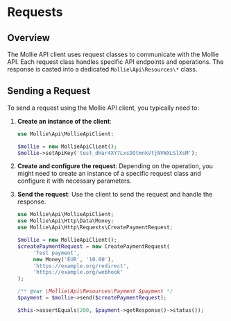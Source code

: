 # Requests

## Overview

The Mollie API client uses request classes to communicate with the Mollie API. Each request class handles specific API endpoints and operations. The response is casted into a dedicated `Mollie\Api\Resources\*` class.

## Sending a Request

To send a request using the Mollie API client, you typically need to:

1. **Create an instance of the client**:
   ```php
   use Mollie\Api\MollieApiClient;

   $mollie = new MollieApiClient();
   $mollie->setApiKey('test_dHar4XY7LxsDOtmnkVtjNVWXLSlXsM');
   ```

2. **Create and configure the request**:
   Depending on the operation, you might need to create an instance of a specific request class and configure it with necessary parameters.

3. **Send the request**:
   Use the client to send the request and handle the response.

   ```php
   use Mollie\Api\MollieApiClient;
   use Mollie\Api\Http\Data\Money;
   use Mollie\Api\Http\Requests\CreatePaymentRequest;

   $mollie = new MollieApiClient();
   $createPaymentRequest = new CreatePaymentRequest(
        'Test payment',
        new Money('EUR', '10.00'),
        'https://example.org/redirect',
        'https://example.org/webhook'
   );

   /** @var \Mollie\Api\Resources\Payment $payment */
   $payment = $mollie->send($createPaymentRequest);

   $this->assertEquals(200, $payment->getResponse()->status());
   ```
